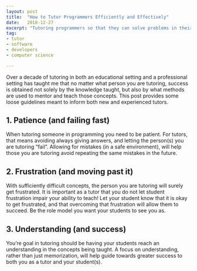 ```yaml
---
layout: post
title:  "How to Tutor Programmers Efficiently and Effectively"
date:   2018-12-27
excerpt: "Tutoring programmers so that they can solve problems in their desired language."
tag:
- tutor
- software
- developers
- computer science

---
```

Over a decade of tutoring in both an educational setting and a professional setting has taught me that no matter what person you are tutoring, success is obtained not solely by the knowledge taught, but also by what methods are used to mentor and teach those concepts. This post provides some loose guidelines meant to inform both new and experienced tutors.

## 1. Patience (and failing fast)
When tutoring someone in programming you need to be patient. For tutors, that means avoiding always giving answers, and letting the person(s) you are tutoring “fail”. Allowing for mistakes (in a safe environment), will help those you are tutoring avoid repeating the same mistakes in the future. 
## 2. Frustration (and moving past it)
With sufficiently difficult concepts, the person you are tutoring will surely get frustrated. It is important as a tutor that you do not let student frustration impair your ability to teach! Let your student know that it is okay to get frustrated, and that overcoming that frustration will allow them to succeed. Be the role model you want your students to see you as. 

## 3. Understanding (and success)
You’re goal in tutoring should be having your students reach an understanding in the concepts being taught. A focus on understanding, rather than just memorization, will help guide towards greater success to both you as a tutor and your student(s).